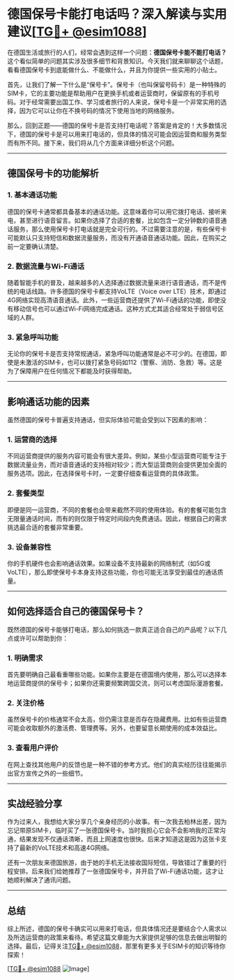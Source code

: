 # 德国保号卡能打电话吗？深入解读与实用建议[[TG💪+ @esim1088](https://t.me/s/esim1088)]

在德国生活或旅行的人们，经常会遇到这样一个问题：**德国保号卡能不能打电话？** 这个看似简单的问题其实涉及很多细节和背景知识。今天我们就来聊聊这个话题，看看德国保号卡到底能做什么、不能做什么，并且为你提供一些实用的小贴士。

首先，让我们了解一下什么是“保号卡”。保号卡（也叫保留号码卡）是一种特殊的SIM卡，它的主要功能是帮助用户在更换手机或者运营商时，保留原有的手机号码。对于经常需要出国工作、学习或者旅行的人来说，保号卡是一个非常实用的选择，因为它可以让你在不换号码的情况下使用当地的网络服务。

那么，回到正题——德国的保号卡是否支持打电话呢？答案是肯定的！大多数情况下，德国的保号卡是可以用来打电话的，但具体的情况可能会因运营商和服务类型而有所不同。接下来，我们将从几个方面来详细分析这个问题。

---

## 德国保号卡的功能解析

### 1. 基本通话功能
德国的保号卡通常都具备基本的通话功能。这意味着你可以用它拨打电话、接听来电，甚至进行语音留言。如果你选择了合适的套餐，比如包含一定分钟数的语音通话服务，那么使用保号卡打电话就是完全可行的。不过需要注意的是，有些保号卡可能默认只支持短信和数据流量服务，而没有开通语音通话功能。因此，在购买之前一定要确认清楚。

### 2. 数据流量与Wi-Fi通话
随着智能手机的普及，越来越多的人选择通过数据流量来进行语音通话，而不是传统的电话线路。许多德国的保号卡都支持VoLTE（Voice over LTE）技术，即通过4G网络实现高清语音通话。此外，一些运营商还提供了Wi-Fi通话的功能，即使没有移动信号也可以通过Wi-Fi网络完成通话。这种方式尤其适合经常处于弱信号区域的人群。

### 3. 紧急呼叫功能
无论你的保号卡是否支持常规通话，紧急呼叫功能通常是必不可少的。在德国，即使是未激活的SIM卡，也可以拨打紧急号码如112（警察、消防、急救）等。这是为了保障用户在任何情况下都能及时获得帮助。

---

## 影响通话功能的因素

虽然德国的保号卡普遍支持通话，但实际体验可能会受到以下因素的影响：

### 1. 运营商的选择
不同运营商提供的服务内容可能会有很大差异。例如，某些小型运营商可能专注于数据流量业务，而对语音通话的支持相对较少；而大型运营商则会提供更加全面的服务选项。因此，在选择保号卡时，一定要仔细查看运营商的具体政策。

### 2. 套餐类型
即便是同一运营商，不同的套餐也会带来截然不同的使用体验。有的套餐可能包含无限量通话时间，而有的则仅限于特定时间段内免费通话。因此，根据自己的需求挑选最合适的套餐非常重要。

### 3. 设备兼容性
你的手机硬件也会影响通话效果。如果设备不支持最新的网络制式（如5G或VoLTE），那么即使保号卡本身支持这些功能，你也可能无法享受到最佳的通话质量。

---

## 如何选择适合自己的德国保号卡？

既然德国的保号卡能够打电话，那么如何挑选一款真正适合自己的产品呢？以下几点或许可以帮助到你：

### 1. 明确需求
首先要明确自己最看重哪些功能。如果你主要是在德国境内使用，那么可以选择本地运营商提供的保号卡；如果你还需要频繁跨国交流，则可以考虑国际漫游套餐。

### 2. 关注价格
虽然保号卡的价格通常不会太高，但仍需注意是否存在隐藏费用。比如有些运营商可能会收取额外的激活费、管理费等。另外，也要留意长期使用的成本效益比。

### 3. 查看用户评价
在网上查找其他用户的反馈也是一种不错的参考方式。他们的真实经历往往能揭示出官方宣传之外的一些细节。

---

## 实战经验分享

作为过来人，我想给大家分享几个亲身经历的小故事。有一次我去柏林出差，因为忘记带原SIM卡，临时买了一张德国保号卡。当时我担心它会不会影响我的正常沟通，结果发现不仅通话清晰，而且上网速度也很快。后来才知道这是因为这张卡支持了最新的VoLTE技术和高速4G网络。

还有一次朋友来德国旅游，由于她的手机无法接收国际短信，导致错过了重要的行程安排。后来我们给她推荐了一张德国保号卡，并开启了Wi-Fi通话功能，这才让她顺利解决了通讯问题。

---

## 总结

综上所述，德国的保号卡确实可以用来打电话，但具体情况还是要结合个人需求以及所选运营商的政策来看待。希望这篇文章能为大家提供足够的信息去做出明智的选择。最后，记得关注[TG💪+ @esim1088](https://t.me/s/esim1088)，那里有更多关于ESIM卡的知识等待你探索！

[[TG💪+ @esim1088](https://t.me/s/esim1088) ![Image](https://i.postimg.cc/4NQfJmqS/Snipaste-2025-05-13-00-14-12.png)]